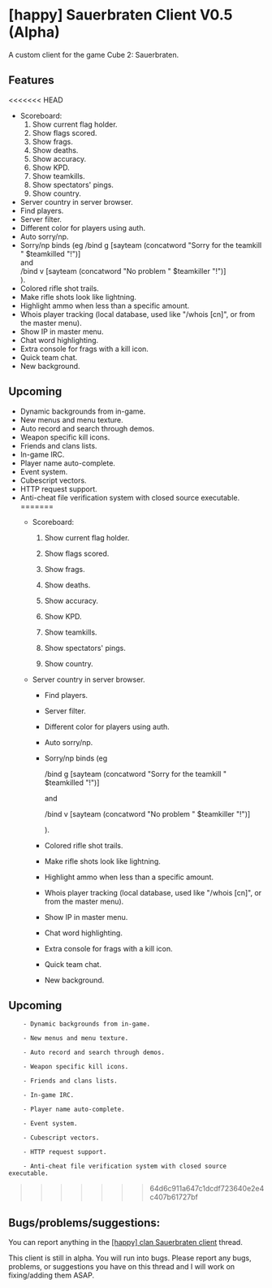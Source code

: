 # [happy] Sauerbraten Client V0.5 (Alpha)
A custom client for the game Cube 2: Sauerbraten.

## Features

<<<<<<< HEAD
- Scoreboard:
	1. Show current flag holder.	
	2. Show flags scored.	
	3. Show frags.	
	4. Show deaths.	
	5. Show accuracy.	
	6. Show KPD.	
	7. Show teamkills.	
	8. Show spectators' pings.	
	9. Show country.	
- Server country in server browser.
- Find players.
- Server filter.
- Different color for players using auth.
- Auto sorry/np.
- Sorry/np binds (eg
		/bind g [sayteam (concatword "Sorry for the teamkill " $teamkilled "!")]		
		and		
		/bind v [sayteam (concatword "No problem " $teamkiller "!")]		
		).		
- Colored rifle shot trails.
- Make rifle shots look like lightning.
- Highlight ammo when less than a specific amount.
- Whois player tracking (local database, used like "/whois [cn]", or from the master menu).
- Show IP in master menu.
- Chat word highlighting.
- Extra console for frags with a kill icon.
- Quick team chat.
- New background.

## Upcoming

- Dynamic backgrounds from in-game.
- New menus and menu texture.
- Auto record and search through demos.
- Weapon specific kill icons.
- Friends and clans lists.
- In-game IRC.
- Player name auto-complete.
- Event system.
- Cubescript vectors.
- HTTP request support.
- Anti-cheat file verification system with closed source executable.
=======
	- Scoreboard:
	
		1. Show current flag holder.
		
		2. Show flags scored.
		
		3. Show frags.
		
		4. Show deaths.
		
		5. Show accuracy.
		
		6. Show KPD.
		
		7. Show teamkills.
		
		8. Show spectators' pings.
		
		9. Show country.
		
	- Server country in server browser.
	
        - Find players.
	
        - Server filter.
	
        - Different color for players using auth.
	
        - Auto sorry/np.
	
        - Sorry/np binds (eg
	
			/bind g [sayteam (concatword "Sorry for the teamkill " $teamkilled "!")]
			
			and
			
			/bind v [sayteam (concatword "No problem " $teamkiller "!")]
			
			).
			
        - Colored rifle shot trails.
	
        - Make rifle shots look like lightning.
	
        - Highlight ammo when less than a specific amount.
	
        - Whois player tracking (local database, used like "/whois [cn]", or from the master menu).
	
        - Show IP in master menu.
	
        - Chat word highlighting.
	
        - Extra console for frags with a kill icon.
	
        - Quick team chat.
	
        - New background.

## Upcoming

        - Dynamic backgrounds from in-game.
	
        - New menus and menu texture.
	
        - Auto record and search through demos.
	
        - Weapon specific kill icons.
	
        - Friends and clans lists.
	
        - In-game IRC.
	
        - Player name auto-complete.
	
        - Event system.
	
        - Cubescript vectors.
	
        - HTTP request support.
	
        - Anti-cheat file verification system with closed source executable.
>>>>>>> 64d6c911a647c1dcdf723640e2e4c407b61727bf

## Bugs/problems/suggestions:

You can report anything in the [[happy] clan Sauerbraten client](http://happysauerclan.webs.com/apps/forums/topics/show/12939770-happy-clan-sauerbraten-client) thread.

This client is still in alpha. You will run into bugs. Please report any bugs, problems, or suggestions you have on this thread and I will work on fixing/adding them ASAP.
